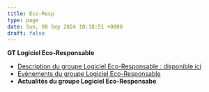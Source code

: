 ```yaml
---
title: Eco-Resp
type: page
date: Sun, 08 Sep 2024 18:18:51 +0000
draft: false
---
```


**GT Logiciel Eco-Responsable**

  * [Description du groupe Logiciel Eco-Responsable : disponible ici](https://gdr-gpl-2013-2024.imag.fr/Groupes/Eco-Resp/Description.html)
  * [Evénements du groupe Logiciel Eco-Responsable](https://gdr-gpl-2013-2024.imag.fr/Groupes/Eco-Resp/Evenements.html)
  * **Actualités du groupe Logiciel Eco-Responsabe**



